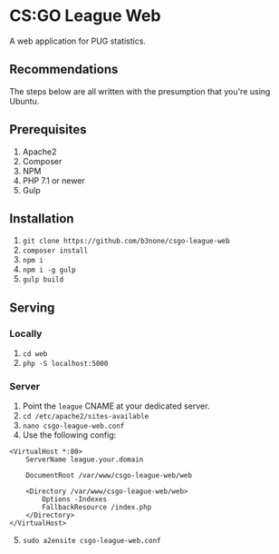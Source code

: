 # CS:GO League Web
A web application for PUG statistics.

## Recommendations
The steps below are all written with the presumption that you're using Ubuntu.

## Prerequisites
1. Apache2
2. Composer
3. NPM
4. PHP 7.1 or newer
5. Gulp

## Installation
1. `git clone https://github.com/b3none/csgo-league-web`
2. `composer install`
3. `npm i`
4. `npm i -g gulp`
5. `gulp build`

## Serving

### Locally
1. `cd web`
2. `php -S localhost:5000`

### Server 
1. Point the `league` CNAME at your dedicated server.
2. `cd /etc/apache2/sites-available`
3. `nano csgo-league-web.conf`
4. Use the following config:
```apacheconfig
<VirtualHost *:80>
    ServerName league.your.domain

    DocumentRoot /var/www/csgo-league-web/web

    <Directory /var/www/csgo-league-web/web>
        Options -Indexes
        FallbackResource /index.php
    </Directory>
</VirtualHost>
```
5. `sudo a2ensite csgo-league-web.conf`